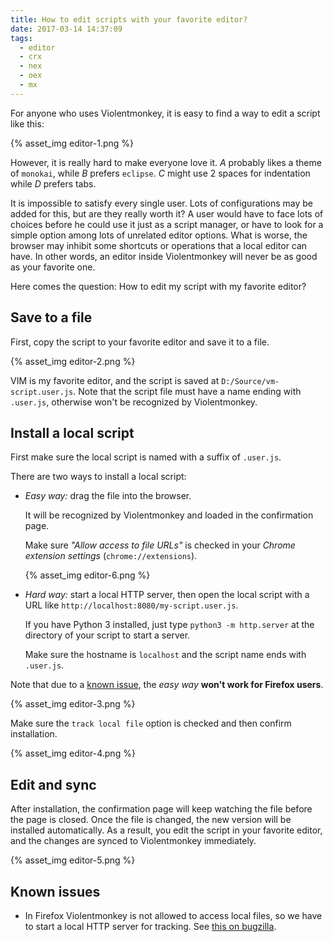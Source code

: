 ```yaml
---
title: How to edit scripts with your favorite editor?
date: 2017-03-14 14:37:09
tags:
  - editor
  - crx
  - nex
  - oex
  - mx
---
```


For anyone who uses Violentmonkey, it is easy to find a way to edit a script like this:

{% asset_img editor-1.png %}

However, it is really hard to make everyone love it. *A* probably likes a theme of `monokai`, while *B* prefers `eclipse`. *C* might use 2 spaces for indentation while *D* prefers tabs.

It is impossible to satisfy every single user. Lots of configurations may be added for this, but are they really worth it? A user would have to face lots of choices before he could use it just as a script manager, or have to look for a simple option among lots of unrelated editor options. What is worse, the browser may inhibit some shortcuts or operations that a local editor can have. In other words, an editor inside Violentmonkey will never be as good as your favorite one.

Here comes the question: How to edit my script with my favorite editor?

Save to a file
---

First, copy the script to your favorite editor and save it to a file.

{% asset_img editor-2.png %}

VIM is my favorite editor, and the script is saved at `D:/Source/vm-script.user.js`. Note that the script file must have a name ending with `.user.js`, otherwise won't be recognized by Violentmonkey.

Install a local script
---

First make sure the local script is named with a suffix of `.user.js`.

There are two ways to install a local script:

- *Easy way:* drag the file into the browser.

  It will be recognized by Violentmonkey and loaded in the confirmation page.

  Make sure *"Allow access to file URLs"* is checked in your *Chrome extension settings* (`chrome://extensions`).

  {% asset_img editor-6.png %}

- *Hard way:* start a local HTTP server, then open the local script with a URL like `http://localhost:8080/my-script.user.js`.

  If you have Python 3 installed, just type `python3 -m http.server` at the directory of your script to start a server.

  Make sure the hostname is `localhost` and the script name ends with `.user.js`.

Note that due to a [known issue](#Known-issues), the *easy way* **won't work for Firefox users**.

{% asset_img editor-3.png %}

Make sure the `track local file` option is checked and then confirm installation.

{% asset_img editor-4.png %}

Edit and sync
---

After installation, the confirmation page will keep watching the file before the page is closed. Once the file is changed, the new version will be installed automatically. As a result, you edit the script in your favorite editor, and the changes are synced to Violentmonkey immediately.

{% asset_img editor-5.png %}

Known issues
---
- In Firefox Violentmonkey is not allowed to access local files, so we have to start a local HTTP server for tracking. See [this on bugzilla](https://bugzilla.mozilla.org/show_bug.cgi?id=1266960).
